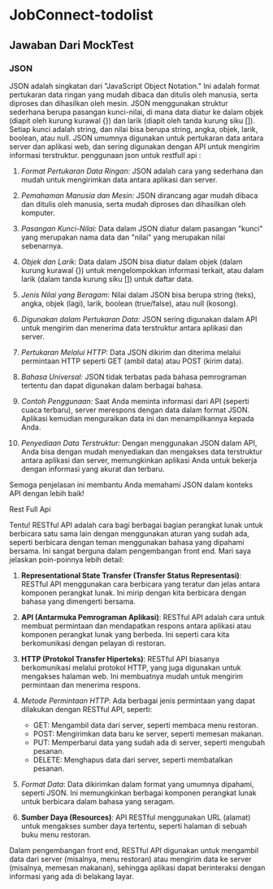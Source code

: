 # JobConnect-todolist

## Jawaban Dari MockTest
### JSON

JSON adalah singkatan dari "JavaScript Object Notation." Ini adalah format pertukaran data ringan yang mudah dibaca dan ditulis oleh manusia, serta diproses dan dihasilkan oleh mesin. JSON menggunakan struktur sederhana berupa pasangan kunci-nilai, di mana data diatur ke dalam objek (diapit oleh kurung kurawal {}) dan larik (diapit oleh tanda kurung siku []). Setiap kunci adalah string, dan nilai bisa berupa string, angka, objek, larik, boolean, atau null. JSON umumnya digunakan untuk pertukaran data antara server dan aplikasi web, dan sering digunakan dengan API untuk mengirim informasi terstruktur.
penggunaan json untuk  restfull api : 

1. *Format Pertukaran Data Ringan:* JSON adalah cara yang sederhana dan mudah untuk mengirimkan data antara aplikasi dan server.

2. *Pemahaman Manusia dan Mesin:* JSON dirancang agar mudah dibaca dan ditulis oleh manusia, serta mudah diproses dan dihasilkan oleh komputer.

3. *Pasangan Kunci-Nilai:* Data dalam JSON diatur dalam pasangan "kunci" yang merupakan nama data dan "nilai" yang merupakan nilai sebenarnya.

4. *Objek dan Larik:* Data dalam JSON bisa diatur dalam objek (dalam kurung kurawal {}) untuk mengelompokkan informasi terkait, atau dalam larik (dalam tanda kurung siku []) untuk daftar data.

5. *Jenis Nilai yang Beragam:* Nilai dalam JSON bisa berupa string (teks), angka, objek (lagi), larik, boolean (true/false), atau null (kosong).

6. *Digunakan dalam Pertukaran Data:* JSON sering digunakan dalam API untuk mengirim dan menerima data terstruktur antara aplikasi dan server.

7. *Pertukaran Melalui HTTP:* Data JSON dikirim dan diterima melalui permintaan HTTP seperti GET (ambil data) atau POST (kirim data).

8. *Bahasa Universal:* JSON tidak terbatas pada bahasa pemrograman tertentu dan dapat digunakan dalam berbagai bahasa.

9. *Contoh Penggunaan:* Saat Anda meminta informasi dari API (seperti cuaca terbaru), server merespons dengan data dalam format JSON. Aplikasi kemudian menguraikan data ini dan menampilkannya kepada Anda.

10. *Penyediaan Data Terstruktur:* Dengan menggunakan JSON dalam API, Anda bisa dengan mudah menyediakan dan mengakses data terstruktur antara aplikasi dan server, memungkinkan aplikasi Anda untuk bekerja dengan informasi yang akurat dan terbaru.

Semoga penjelasan ini membantu Anda memahami JSON dalam konteks API dengan lebih baik!



Rest Full Api

Tentu! RESTful API adalah cara bagi berbagai bagian perangkat lunak untuk berbicara satu sama lain dengan menggunakan aturan yang sudah ada, seperti berbicara dengan teman menggunakan bahasa yang dipahami bersama. Ini sangat berguna dalam pengembangan front end. Mari saya jelaskan poin-poinnya lebih detail:

1. **Representational State Transfer (Transfer Status Representasi)**: RESTful API menggunakan cara berbicara yang teratur dan jelas antara komponen perangkat lunak. Ini mirip dengan kita berbicara dengan bahasa yang dimengerti bersama.

2. **API (Antarmuka Pemrograman Aplikasi)**: RESTful API adalah cara untuk membuat permintaan dan mendapatkan respons antara aplikasi atau komponen perangkat lunak yang berbeda. Ini seperti cara kita berkomunikasi dengan pelayan di restoran.

3. **HTTP (Protokol Transfer Hiperteks)**: RESTful API biasanya berkomunikasi melalui protokol HTTP, yang juga digunakan untuk mengakses halaman web. Ini membuatnya mudah untuk mengirim permintaan dan menerima respons.

4. *Metode Permintaan HTTP*: Ada berbagai jenis permintaan yang dapat dilakukan dengan RESTful API, seperti:
   - GET: Mengambil data dari server, seperti membaca menu restoran.
   - POST: Mengirimkan data baru ke server, seperti memesan makanan.
   - PUT: Memperbarui data yang sudah ada di server, seperti mengubah pesanan.
   - DELETE: Menghapus data dari server, seperti membatalkan pesanan.

5. *Format Data*: Data dikirimkan dalam format yang umumnya dipahami, seperti JSON. Ini memungkinkan berbagai komponen perangkat lunak untuk berbicara dalam bahasa yang seragam.

6. **Sumber Daya (Resources)**: API RESTful menggunakan URL (alamat) untuk mengakses sumber daya tertentu, seperti halaman di sebuah buku menu restoran.

Dalam pengembangan front end, RESTful API digunakan untuk mengambil data dari server (misalnya, menu restoran) atau mengirim data ke server (misalnya, memesan makanan), sehingga aplikasi dapat berinteraksi dengan informasi yang ada di belakang layar.